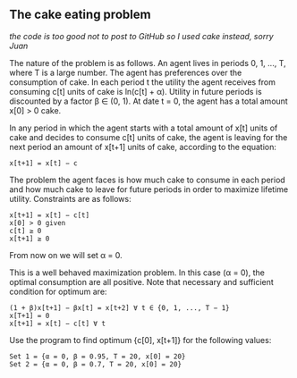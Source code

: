 ## The cake eating problem

*the code is too good not to post to GitHub so I used cake instead, sorry Juan*

The nature of the problem is as follows. An agent lives in periods 0, 1, ..., T, where T is a large number. The agent has preferences over the consumption of cake. In each period t the utility the agent receives from consuming c[t] units of cake is ln(c[t] + α). Utility in future periods is discounted by a factor β ∈ (0, 1). At date t = 0, the agent has a total amount x[0] > 0 cake.

In any period in which the agent starts with a total amount of x[t] units of cake and decides to consume c[t] units of cake, the agent is leaving for the next period an amount of x[t+1] units of cake, according to the equation:

```
x[t+1] = x[t] − c
```

The problem the agent faces is how much cake to consume in each period and how much cake to leave for future periods in order to maximize lifetime utility. Constraints are as follows:

```
x[t+1] = x[t] − c[t]
x[0] > 0 given
c[t] ≥ 0
x[t+1] ≥ 0
```

From now on we will set α = 0.

This is a well behaved maximization problem. In this case (α = 0), the optimal consumption are all positive. Note that necessary and sufficient condition for optimum are:

```
(1 + β)x[t+1] − βx[t] = x[t+2] ∀ t ∈ {0, 1, ..., T − 1}
x[T+1] = 0
x[t+1] = x[t] − c[t] ∀ t
```

Use the program to find optimum {c[0], x[t+1]} for the following values:

```
Set 1 = {α = 0, β = 0.95, T = 20, x[0] = 20}
Set 2 = {α = 0, β = 0.7, T = 20, x[0] = 20}
```
